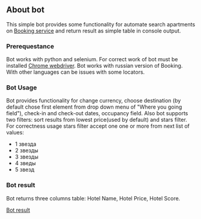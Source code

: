 ## About bot

This simple bot provides some functionality for automate search apartments on [Booking service](https://www.booking.com) and return result as simple table in console output.

### Prerequestance

Bot works with python and selenium. For correct work of bot must be installed [Chrome webdriver](https://chromedriver.chromium.org/downloads). Bot works with russian version of Booking. With other languages can be issues with some locators.

### Bot Usage

Bot provides functionality for change currency, choose destination (by default chose first element from drop down menu of "Where you going field"), check-in and check-out dates, occupancy field. Also bot supports two filters: sort results from lowest price(used by default) and stars filter. For correctness usage stars filter accept one one or more from next list of values:
- 1 звезда
- 2 звезды
- 3 звезды
- 4 зведы
- 5 звезд

### Bot result

Bot returns three columns table: Hotel Name, Hotel Price, Hotel Score.

[Bot result](/assets/images/expected_result.PNG)